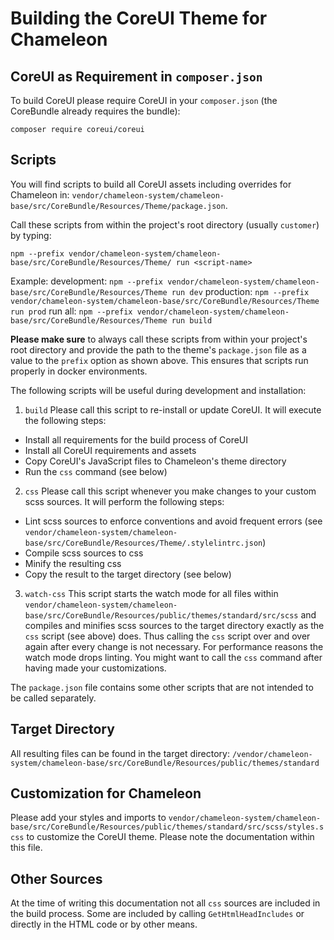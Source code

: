 # Building the CoreUI Theme for Chameleon

## CoreUI as Requirement in `composer.json`

To build CoreUI please require CoreUI in your `composer.json` (the CoreBundle already requires the bundle):

`composer require coreui/coreui`


## Scripts

You will find scripts to build all CoreUI assets including overrides for Chameleon in:
`vendor/chameleon-system/chameleon-base/src/CoreBundle/Resources/Theme/package.json`.

Call these scripts from within the project's root directory (usually `customer`) by typing:

`npm --prefix vendor/chameleon-system/chameleon-base/src/CoreBundle/Resources/Theme/ run <script-name>`

Example:
development: `npm --prefix vendor/chameleon-system/chameleon-base/src/CoreBundle/Resources/Theme run dev`
production: `npm --prefix vendor/chameleon-system/chameleon-base/src/CoreBundle/Resources/Theme run prod`
run all: `npm --prefix vendor/chameleon-system/chameleon-base/src/CoreBundle/Resources/Theme run build`

**Please make sure** to always call these scripts from within your project's root directory and provide the path to the theme's `package.json` file as a value to the `prefix` option as shown above. This ensures that scripts run properly in docker environments.

The following scripts will be useful during development and installation:

1. `build` Please call this script to re-install or update CoreUI. It will execute the following steps:
  * Install all requirements for the build process of CoreUI
  * Install all CoreUI requirements and assets
  * Copy CoreUI's JavaScript files to Chameleon's theme directory
  * Run the `css` command (see below)

2. `css` Please call this script whenever you make changes to your custom scss sources. It will perform the following steps:
  * Lint scss sources to enforce conventions and avoid frequent errors
  (see `vendor/chameleon-system/chameleon-base/src/CoreBundle/Resources/Theme/.stylelintrc.json`)
  * Compile scss sources to css
  * Minify the resulting css
  * Copy the result to the target directory (see below)

3. `watch-css` This script starts the watch mode for all files within `vendor/chameleon-system/chameleon-base/src/CoreBundle/Resources/public/themes/standard/src/scss` and compiles and minifies scss sources to the target directory exactly as the `css` script (see above) does. Thus calling the `css` script over and over again after every change is not necessary.
For performance reasons the watch mode drops linting. You might want to call the `css` command after having made your customizations.

The `package.json` file contains some other scripts that are not intended to be called separately.


## Target Directory
All resulting files can be found in the target directory:
`/vendor/chameleon-system/chameleon-base/src/CoreBundle/Resources/public/themes/standard`


## Customization for Chameleon

Please add your styles and imports to `vendor/chameleon-system/chameleon-base/src/CoreBundle/Resources/public/themes/standard/src/scss/styles.scss` to customize the CoreUI theme.
Please note the documentation within this file.


## Other Sources

At the time of writing this documentation not all `css` sources are included in the build process. Some are included by calling `GetHtmlHeadIncludes` or directly in the HTML code or by other means.